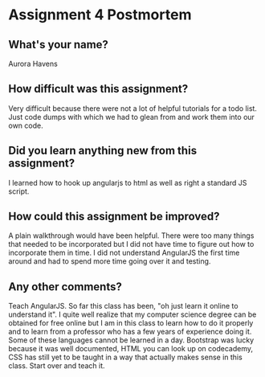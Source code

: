 # Assignment 4 Postmortem

## What's your name?

Aurora Havens

## How difficult was this assignment?

Very difficult because there were not a lot of helpful tutorials for a todo list. Just code dumps with which we had to glean from and work them into our own code.

## Did you learn anything new from this assignment?

I learned how to hook up angularjs to html as well as right a standard JS script. 


## How could this assignment be improved?

A plain walkthrough would have been helpful. There were too many things that needed to be incorporated but I did not have time to figure out how to incorporate them in time. I did not understand AngularJS the first time around and had to spend more time going over it and testing. 

## Any other comments?

Teach AngularJS. So far this class has been, "oh just learn it online to understand it". I quite well realize that my computer science degree can be obtained for free online but I am in this class to learn how to do it properly and to learn from a professor who has a few years of experience doing it. Some of these languages cannot be learned in a day. Bootstrap was lucky because it was well documented, HTML you can look up on codecademy, CSS has still yet to be taught in a way that actually makes sense in this class. Start over and teach it. 